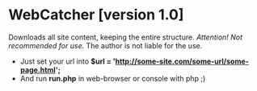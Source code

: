 WebCatcher [version 1.0]
==========
Downloads all site content, keeping the entire structure.
*Attention! Not recommended for use.*
The author is not liable for the use.

* Just set your url into **$url = 'http://some-site.com/some-url/some-page.html';**
* And run **run.php** in web-browser or console with php ;)
